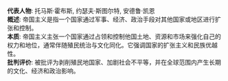 
**代表人物**: 托马斯·霍布斯, 约瑟夫·斯图尔特, 安德鲁·凯恩  
**概述**: 帝国主义是指一个国家通过军事、经济、政治手段对其他国家或地区进行扩张和控制。  
**本质**: 帝国主义主张一个国家通过占领和控制他国土地、资源和市场来强化自己的权力和地位，通常伴随殖民统治与文化同化。它强调国家的扩张主义和民族优越性。  
**批判评价**: 被批评为剥削殖民地国家、加剧社会不平等，并在全球范围内产生长期的文化、经济和政治影响。